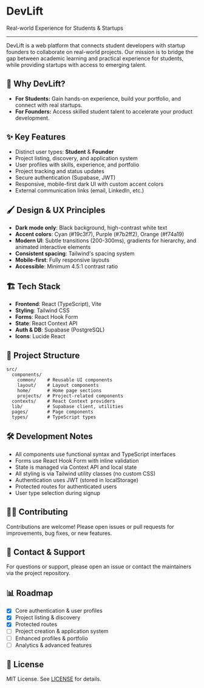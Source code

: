 # DevLift

Real-world Experience for Students & Startups

---

DevLift is a web platform that connects student developers with startup founders to collaborate on real-world projects. Our mission is to bridge the gap between academic learning and practical experience for students, while providing startups with access to emerging talent.

## 🚀 Why DevLift?
- **For Students:** Gain hands-on experience, build your portfolio, and connect with real startups.
- **For Founders:** Access skilled student talent to accelerate your product development.

## ✨ Key Features
- Distinct user types: **Student** & **Founder**
- Project listing, discovery, and application system
- User profiles with skills, experience, and portfolio
- Project tracking and status updates
- Secure authentication (Supabase, JWT)
- Responsive, mobile-first dark UI with custom accent colors
- External communication links (email, LinkedIn, etc.)

## 🖌️ Design & UX Principles
- **Dark mode only**: Black background, high-contrast white text
- **Accent colors**: Cyan (#19c3f7), Purple (#7b2ff2), Orange (#f74a19)
- **Modern UI**: Subtle transitions (200-300ms), gradients for hierarchy, and animated interactive elements
- **Consistent spacing**: Tailwind's spacing system
- **Mobile-first**: Fully responsive layouts
- **Accessible**: Minimum 4.5:1 contrast ratio

## 🏗️ Tech Stack
- **Frontend**: React (TypeScript), Vite
- **Styling**: Tailwind CSS
- **Forms**: React Hook Form
- **State**: React Context API
- **Auth & DB**: Supabase (PostgreSQL)
- **Icons**: Lucide React

## 📁 Project Structure
```
src/
  components/
    common/    # Reusable UI components
    layout/    # Layout components
    home/      # Home page sections
    projects/  # Project-related components
  contexts/    # React Context providers
  lib/         # Supabase client, utilities
  pages/       # Page components
  types/       # TypeScript types
```

## 🛠️ Development Notes
- All components use functional syntax and TypeScript interfaces
- Forms use React Hook Form with inline validation
- State is managed via Context API and local state
- All styling is via Tailwind utility classes (no custom CSS)
- Authentication uses JWT (stored in localStorage)
- Protected routes for authenticated users
- User type selection during signup

## 🧑‍💻 Contributing
Contributions are welcome! Please open issues or pull requests for improvements, bug fixes, or new features.

## 📣 Contact & Support
For questions or support, please open an issue or contact the maintainers via the project repository.

## 📊 Roadmap
- [x] Core authentication & user profiles
- [x] Project listing & discovery
- [x] Protected routes
- [ ] Project creation & application system
- [ ] Enhanced profiles & portfolio
- [ ] Analytics & advanced features

## 📝 License
MIT License. See [LICENSE](LICENSE) for details.
